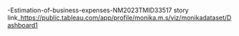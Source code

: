  -Estimation-of-business-expenses-NM2023TMID33517
 story link_https://public.tableau.com/app/profile/monika.m.s/viz/monikadataset/Dashboard1
